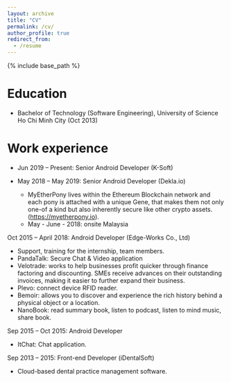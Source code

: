 ```yaml
---
layout: archive
title: "CV"
permalink: /cv/
author_profile: true
redirect_from:
  - /resume
---
```


{% include base_path %}

Education
======
* Bachelor of Technology (Software Engineering), University of Science Ho Chi Minh City (Oct 2013)

Work experience
======
* Jun 2019 – Present: Senior Android Developer (K-Soft)

* May 2018 – May 2019: Senior Android Developer (Dekla.io)
  * MyEtherPony lives within the Ethereum Blockchain network and each pony is attached with a unique Gene, that makes them not only one-of a kind but also inherently secure like other crypto assets. (https://myetherpony.io).
  * May - June - 2018: onsite Malaysia

Oct 2015 – April 2018: Android Developer (Edge-Works Co., Ltd)
  * Support, training for the internship, team members.
  * PandaTalk: Secure Chat & Video application
  * Velotrade: works to help businesses profit quicker through finance factoring and discounting. SMEs receive advances on their outstanding invoices, making it easier to further expand their business.
  * Plevo: connect device RFID reader.
  * Bemoir: allows you to discover and experience the rich history behind a physical object or a location.
  * NanoBook: read summary book, listen to podcast, listen to mind music, share book.

Sep 2015 – Oct 2015: Android Developer
  * ItChat: Chat application.

Sep 2013 – 2015: Front-end Developer (iDentalSoft)
  * Cloud-based dental practice management software.
